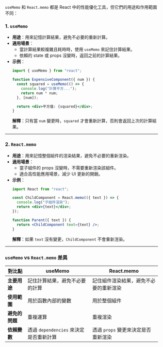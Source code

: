 `useMemo` 和 `React.memo` 都是 React 中的性能優化工具，但它們的用途和作用範圍不同：

### **1. `useMemo`**
- **用途**：用來記憶計算結果，避免不必要的重新計算。
- **適用場景**：
  - 當計算結果較複雜且耗時時，使用 `useMemo` 來記住計算結果。
  - 依賴的 state 或 props 沒變時，返回之前的計算結果。
- **示例**：
  ```jsx
  import { useMemo } from "react";

  function ExpensiveComponent({ num }) {
    const squared = useMemo(() => {
      console.log("計算平方...");
      return num * num;
    }, [num]);

    return <div>平方值: {squared}</div>;
  }
  ```
  **解釋**：只有當 `num` 變更時，`squared` 才會重新計算，否則會返回上次的計算結果。

---

### **2. `React.memo`**
- **用途**：用來記憶整個組件的渲染結果，避免不必要的重新渲染。
- **適用場景**：
  - 當子組件的 props 沒變時，不需要重新渲染該組件。
  - 適合高性能應用場景，減少 UI 更新的開銷。
- **示例**：
  ```jsx
  import React from "react";

  const ChildComponent = React.memo(({ text }) => {
    console.log("子組件渲染");
    return <div>{text}</div>;
  });

  function Parent({ text }) {
    return <ChildComponent text={text} />;
  }
  ```
  **解釋**：如果 `text` 沒有變更，`ChildComponent` 不會重新渲染。

---

### **`useMemo` vs `React.memo` 差異**
| **對比點**  | **useMemo**  | **React.memo**  |
|------------|-------------|----------------|
| **主要用途** | 記住計算結果，避免不必要的計算 | 記住組件渲染結果，避免不必要的重新渲染 |
| **使用範圍** | 用於函數內部的變數 | 用於整個組件 |
| **避免的問題** | 重複運算 | 重複渲染 |
| **依賴變數** | 透過 `dependencies` 來決定是否重新計算 | 透過 `props` 變更來決定是否重新渲染 |

